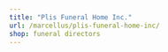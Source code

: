 ```yaml
---
title: "Plis Funeral Home Inc."
url: /marcellus/plis-funeral-home-inc/
shop: funeral directors
---
```

